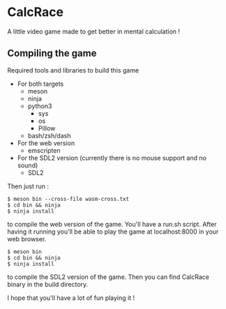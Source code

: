 # CalcRace
A little video game made to get better in mental calculation !

## Compiling the game

Required tools and libraries to build this game
* For both targets
    * meson
    * ninja
    * python3
        * sys
        * os
        * Pillow
    * bash/zsh/dash
* For the web version
    * emscripten
* For the SDL2 version (currently there is no mouse support and no sound)
    * SDL2

Then just run :
```
$ meson bin --cross-file wasm-cross.txt
$ cd bin && ninja
$ ninja install
```
to compile the web version of the game. You'll have a run.sh script. After having it running you'll be able to play the game at localhost:8000 in your web browser.
```
$ meson bin
$ cd bin && ninja
$ ninja install
```
to compile the SDL2 version of the game. Then you can find CalcRace binary in the build directory.

I hope that you'll have a lot of fun playing it !

